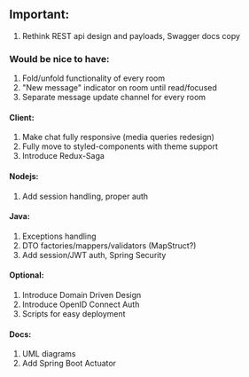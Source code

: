 ## Important:
1. Rethink REST api design and payloads, Swagger docs copy

### Would be nice to have:
1. Fold/unfold functionality of every room
2. "New message" indicator on room until read/focused
3. Separate message update channel for every room

#### Client:
1. Make chat fully responsive (media queries redesign)
2. Fully move to styled-components with theme support
3. Introduce Redux-Saga

#### Nodejs:
1. Add session handling, proper auth

#### Java:
1. Exceptions handling
2. DTO factories/mappers/validators (MapStruct?)
3. Add session/JWT auth, Spring Security

#### Optional:
1. Introduce Domain Driven Design
2. Introduce OpenID Connect Auth
3. Scripts for easy deployment

#### Docs:
1. UML diagrams
2. Add Spring Boot Actuator
